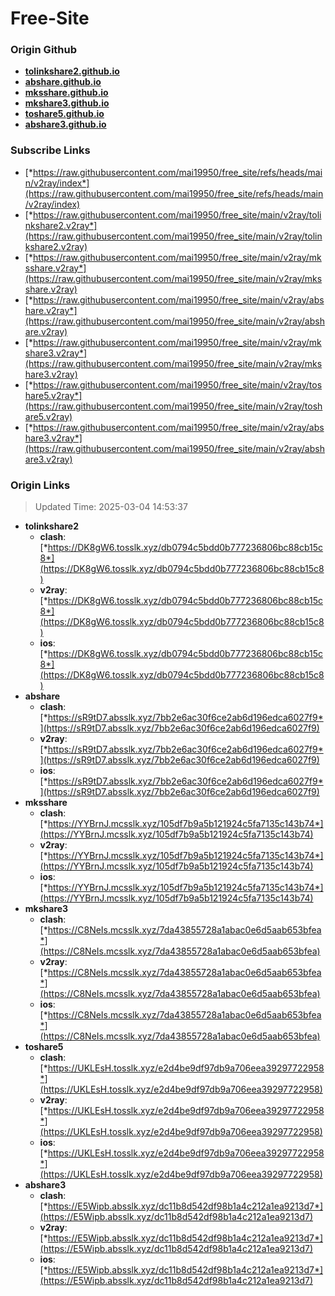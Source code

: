 # Free-Site

### Origin Github

- [**tolinkshare2.github.io**](https://github.com/tolinkshare2/tolinkshare2.github.io)
- [**abshare.github.io**](https://github.com/abshare/abshare.github.io)
- [**mksshare.github.io**](https://github.com/mksshare/mksshare.github.io)
- [**mkshare3.github.io**](https://github.com/mkshare3/mkshare3.github.io)
- [**toshare5.github.io**](https://github.com/toshare5/toshare5.github.io)
- [**abshare3.github.io**](https://github.com/abshare3/abshare3.github.io)

### Subscribe Links

- [*https://raw.githubusercontent.com/mai19950/free_site/refs/heads/main/v2ray/index*](https://raw.githubusercontent.com/mai19950/free_site/refs/heads/main/v2ray/index)
- [*https://raw.githubusercontent.com/mai19950/free_site/main/v2ray/tolinkshare2.v2ray*](https://raw.githubusercontent.com/mai19950/free_site/main/v2ray/tolinkshare2.v2ray)
- [*https://raw.githubusercontent.com/mai19950/free_site/main/v2ray/mksshare.v2ray*](https://raw.githubusercontent.com/mai19950/free_site/main/v2ray/mksshare.v2ray)
- [*https://raw.githubusercontent.com/mai19950/free_site/main/v2ray/abshare.v2ray*](https://raw.githubusercontent.com/mai19950/free_site/main/v2ray/abshare.v2ray)
- [*https://raw.githubusercontent.com/mai19950/free_site/main/v2ray/mkshare3.v2ray*](https://raw.githubusercontent.com/mai19950/free_site/main/v2ray/mkshare3.v2ray)
- [*https://raw.githubusercontent.com/mai19950/free_site/main/v2ray/toshare5.v2ray*](https://raw.githubusercontent.com/mai19950/free_site/main/v2ray/toshare5.v2ray)
- [*https://raw.githubusercontent.com/mai19950/free_site/main/v2ray/abshare3.v2ray*](https://raw.githubusercontent.com/mai19950/free_site/main/v2ray/abshare3.v2ray)

### Origin Links

> Updated Time: 2025-03-04 14:53:37

- **tolinkshare2**
  - **clash**: [*https://DK8gW6.tosslk.xyz/db0794c5bdd0b777236806bc88cb15c8*](https://DK8gW6.tosslk.xyz/db0794c5bdd0b777236806bc88cb15c8)
  - **v2ray**: [*https://DK8gW6.tosslk.xyz/db0794c5bdd0b777236806bc88cb15c8*](https://DK8gW6.tosslk.xyz/db0794c5bdd0b777236806bc88cb15c8)
  - **ios**: [*https://DK8gW6.tosslk.xyz/db0794c5bdd0b777236806bc88cb15c8*](https://DK8gW6.tosslk.xyz/db0794c5bdd0b777236806bc88cb15c8)
- **abshare**
  - **clash**: [*https://sR9tD7.absslk.xyz/7bb2e6ac30f6ce2ab6d196edca6027f9*](https://sR9tD7.absslk.xyz/7bb2e6ac30f6ce2ab6d196edca6027f9)
  - **v2ray**: [*https://sR9tD7.absslk.xyz/7bb2e6ac30f6ce2ab6d196edca6027f9*](https://sR9tD7.absslk.xyz/7bb2e6ac30f6ce2ab6d196edca6027f9)
  - **ios**: [*https://sR9tD7.absslk.xyz/7bb2e6ac30f6ce2ab6d196edca6027f9*](https://sR9tD7.absslk.xyz/7bb2e6ac30f6ce2ab6d196edca6027f9)
- **mksshare**
  - **clash**: [*https://YYBrnJ.mcsslk.xyz/105df7b9a5b121924c5fa7135c143b74*](https://YYBrnJ.mcsslk.xyz/105df7b9a5b121924c5fa7135c143b74)
  - **v2ray**: [*https://YYBrnJ.mcsslk.xyz/105df7b9a5b121924c5fa7135c143b74*](https://YYBrnJ.mcsslk.xyz/105df7b9a5b121924c5fa7135c143b74)
  - **ios**: [*https://YYBrnJ.mcsslk.xyz/105df7b9a5b121924c5fa7135c143b74*](https://YYBrnJ.mcsslk.xyz/105df7b9a5b121924c5fa7135c143b74)
- **mkshare3**
  - **clash**: [*https://C8NeIs.mcsslk.xyz/7da43855728a1abac0e6d5aab653bfea*](https://C8NeIs.mcsslk.xyz/7da43855728a1abac0e6d5aab653bfea)
  - **v2ray**: [*https://C8NeIs.mcsslk.xyz/7da43855728a1abac0e6d5aab653bfea*](https://C8NeIs.mcsslk.xyz/7da43855728a1abac0e6d5aab653bfea)
  - **ios**: [*https://C8NeIs.mcsslk.xyz/7da43855728a1abac0e6d5aab653bfea*](https://C8NeIs.mcsslk.xyz/7da43855728a1abac0e6d5aab653bfea)
- **toshare5**
  - **clash**: [*https://UKLEsH.tosslk.xyz/e2d4be9df97db9a706eea39297722958*](https://UKLEsH.tosslk.xyz/e2d4be9df97db9a706eea39297722958)
  - **v2ray**: [*https://UKLEsH.tosslk.xyz/e2d4be9df97db9a706eea39297722958*](https://UKLEsH.tosslk.xyz/e2d4be9df97db9a706eea39297722958)
  - **ios**: [*https://UKLEsH.tosslk.xyz/e2d4be9df97db9a706eea39297722958*](https://UKLEsH.tosslk.xyz/e2d4be9df97db9a706eea39297722958)
- **abshare3**
  - **clash**: [*https://E5Wipb.absslk.xyz/dc11b8d542df98b1a4c212a1ea9213d7*](https://E5Wipb.absslk.xyz/dc11b8d542df98b1a4c212a1ea9213d7)
  - **v2ray**: [*https://E5Wipb.absslk.xyz/dc11b8d542df98b1a4c212a1ea9213d7*](https://E5Wipb.absslk.xyz/dc11b8d542df98b1a4c212a1ea9213d7)
  - **ios**: [*https://E5Wipb.absslk.xyz/dc11b8d542df98b1a4c212a1ea9213d7*](https://E5Wipb.absslk.xyz/dc11b8d542df98b1a4c212a1ea9213d7)
